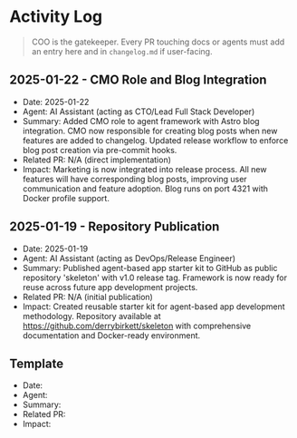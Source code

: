# Activity Log

> COO is the gatekeeper. Every PR touching docs or agents must add an entry here and in `changelog.md` if user-facing.

## 2025-01-22 - CMO Role and Blog Integration
- Date: 2025-01-22
- Agent: AI Assistant (acting as CTO/Lead Full Stack Developer)
- Summary: Added CMO role to agent framework with Astro blog integration. CMO now responsible for creating blog posts when new features are added to changelog. Updated release workflow to enforce blog post creation via pre-commit hooks.
- Related PR: N/A (direct implementation)
- Impact: Marketing is now integrated into release process. All new features will have corresponding blog posts, improving user communication and feature adoption. Blog runs on port 4321 with Docker profile support.

## 2025-01-19 - Repository Publication
- Date: 2025-01-19
- Agent: AI Assistant (acting as DevOps/Release Engineer)
- Summary: Published agent-based app starter kit to GitHub as public repository 'skeleton' with v1.0 release tag. Framework is now ready for reuse across future app development projects.
- Related PR: N/A (initial publication)
- Impact: Created reusable starter kit for agent-based app development methodology. Repository available at https://github.com/derrybirkett/skeleton with comprehensive documentation and Docker-ready environment.

## Template
- Date:
- Agent:
- Summary:
- Related PR:
- Impact:
